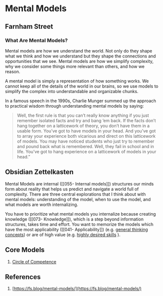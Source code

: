 # Mental Models

## Farnham Street

### What Are Mental Models?

Mental models are how we understand the world. Not only do they shape what we think and how we understand but they shape the connections and opportunities that we see. Mental models are how we simplify complexity, why we consider some things more relevant than others, and how we reason.

A mental model is simply a representation of how something works. We cannot keep all of the details of the world in our brains, so we use models to simplify the complex into understandable and organizable chunks.

In a famous speech in the 1990s, Charlie Munger summed up the approach to practical wisdom through understanding mental models by saying:

> Well, the first rule is that you can’t really know anything if you just remember isolated facts and try and bang ’em back. If the facts don’t hang together on a latticework of theory, you don’t have them in a usable form. You’ve got to have models in your head. And you’ve got to array your experience both vicarious and direct on this latticework of models. You may have noticed students who just try to remember and pound back what is remembered. Well, they fail in school and in life. You’ve got to hang experience on a latticework of models in your head.”

## Obsidian Zettelkasten

Mental Models are internal ([[055- Internal models]]) structures our minds form about reality that helps us predict and navigate a world full of complexity. There are three central explorations that I think about with mental models: understanding of the model, when to use the model, and what models are worth internalizing.

You have to prioritize what mental models you internalize because creating knowledge ([[073- Knowledge]]), which is a step beyond information structures, takes time and effort. You want to memorize the models which have the most applicability ([[041- Applicability]]) (e.g. [general thinking concepts](https://fs.blog/mental-models/#general_thinking_concepts)) or are of high value (e.g. [highly desired skills](https://www.goodreads.com/book/show/13525945-so-good-they-can-t-ignore-you) ).

## Core Models

1. [Circle of Competence](https://www.notion.so/Circle-of-Competence-18708a1fbf9e40c5a634419a50f38e31?pvs=21)

## References

1. [https://fs.blog/mental-models/](https://fs.blog/mental-models/)